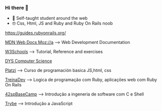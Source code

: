 ### Hi there 👋


- 🌱 Self-taught student around the web
- 🤓 Css, Html, JS and Ruby and Ruby On Rails noob


https://guides.rubyonrails.org/

[MDN Web Docs Moz://a](https://developer.mozilla.org/) --> Web Development Documentation

[W3Schools](https://www.w3schools.com/) --> Tutorial, Reference and exercises

[DYS Computer Science](https://github.com/jamesleeat/TeachYourselfCS-ES/blob/main/TeachYourselfCS-ES.md)

[Platzi](https://platzi.com/clases/programacion-basica/) --> Curso de programación basica JS,html, css
 
[TreinaDev](https://treinadev.com.br/trilhas) --> Logica de programação com Ruby, aplicações web com Ruby On Rails
 
[42spBaseCamp](https://www.42sp.org.br/)  --> Introdução a ingeneria de software com C e Shell
 
[Trybe](https://freecourse.betrybe.com/introducao-ao-javascript/parte-4/) --> Introdução a JavaScript
 
 


<!--
**angelasoler/angelasoler** is a ✨ _special_ ✨ repository because its `README.md` (this file) appears on your GitHub profile.

Here are some ideas to get you started:

- 🔭 I’m currently working on ...
- 🌱 I’m currently learning ...
- 👯 I’m looking to collaborate on ...
- 🤔 I’m looking for help with ...
- 💬 Ask me about ...
- 📫 How to reach me: ...
- 😄 Pronouns: ...
- ⚡ Fun fact: ...
-->
